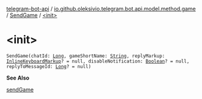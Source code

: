[telegram-bot-api](../../index.md) / [io.github.oleksivio.telegram.bot.api.model.method.game](../index.md) / [SendGame](index.md) / [&lt;init&gt;](./-init-.md)

# &lt;init&gt;

`SendGame(chatId: `[`Long`](https://kotlinlang.org/api/latest/jvm/stdlib/kotlin/-long/index.html)`, gameShortName: `[`String`](https://kotlinlang.org/api/latest/jvm/stdlib/kotlin/-string/index.html)`, replyMarkup: `[`InlineKeyboardMarkup`](../../io.github.oleksivio.telegram.bot.api.model.objects.std.keyboard/-inline-keyboard-markup/index.md)`? = null, disableNotification: `[`Boolean`](https://kotlinlang.org/api/latest/jvm/stdlib/kotlin/-boolean/index.html)`? = null, replyToMessageId: `[`Long`](https://kotlinlang.org/api/latest/jvm/stdlib/kotlin/-long/index.html)`? = null)`

**See Also**

[sendGame](#)

